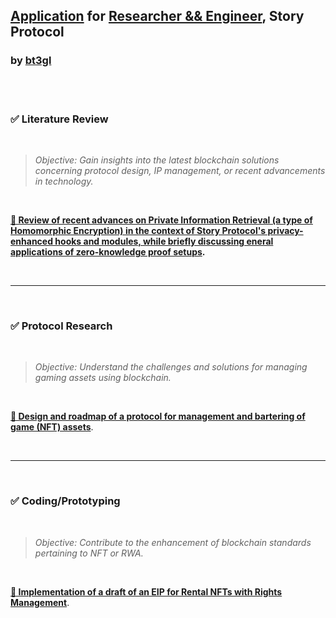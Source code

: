 ## [Application](https://storyprotocol.notion.site/Blockchain-researcher-take-home-exercise-2c5a1eeea359414a9cbdad506fa86121) for [Researcher && Engineer](https://jobs.lever.co/storyprotocol/39ca4806-d5d9-44aa-9b17-0958b9a8d5fd), Story Protocol
### by [bt3gl](https://github.com/bt3gl)


<br>
<br>

### ✅ Literature Review

<br>

> *Objective: Gain insights into the latest blockchain solutions concerning protocol design, IP management, or recent advancements in technology.*

<br>

**[🔗 Review of recent advances on Private Information Retrieval (a type of Homomorphic Encryption) in the context of Story Protocol's privacy-enhanced hooks and modules, while briefly discussing eneral applications of zero-knowledge proof setups](literature_review/).**



<br>

----

<br>

### ✅ Protocol Research

<br>

> *Objective: Understand the challenges and solutions for managing gaming assets using blockchain.*

<br>

**[🔗 Design and roadmap of a protocol for management and bartering of game (NFT) assets](protocol_research/)**.


<br>


----

<br>

### ✅ Coding/Prototyping

<br>

> *Objective: Contribute to the enhancement of blockchain standards pertaining to NFT or RWA.*

<br>

**[🔗 Implementation of a draft of an EIP for Rental NFTs with Rights Management](eip_prototype/)**.


<br>
